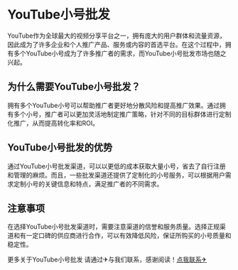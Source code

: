# YouTube小号批发

YouTube作为全球最大的视频分享平台之一，拥有庞大的用户群体和流量资源，因此成为了许多企业和个人推广产品、服务或内容的首选平台。在这个过程中，拥有多个YouTube小号成为了许多推广者的需求，而YouTube小号批发市场也随之兴起。

## 为什么需要YouTube小号批发？

拥有多个YouTube小号可以帮助推广者更好地分散风险和提高推广效果。通过拥有多个小号，推广者可以更加灵活地制定推广策略，针对不同的目标群体进行定制化推广，从而提高转化率和ROI。

## YouTube小号批发的优势

通过YouTube小号批发渠道，可以以更低的成本获取大量小号，省去了自行注册和管理的麻烦。而且，一些批发渠道还提供了定制化的小号服务，可以根据用户需求定制小号的关键信息和特点，满足推广者的不同需求。

## 注意事项

在选择YouTube小号批发渠道时，需要注意渠道的信誉和服务质量。选择正规渠道和有一定口碑的供应商进行合作，可以有效降低风险，保证所购买的小号质量和稳定性。

更多关于YouTube小号批发 请通过✈与我们联系，感谢阅读！[点我联系✈](https://pc.G208.com)
